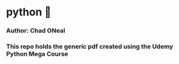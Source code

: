 # python &#128013;
<h3>Author: Chad ONeal<h3>
This repo holds the generic pdf created using the Udemy Python Mega Course 
